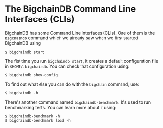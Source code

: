 # The BigchainDB Command Line Interfaces (CLIs)

BigchainDB has some Command Line Interfaces (CLIs). One of them is the `bigchaindb` command which we already saw when we first started BigchainDB using:
```text
$ bigchaindb start
```

The fist time you run `bigchaindb start`, it creates a default configuration file in `$HOME/.bigchaindb`. You can check that configuration using:
```text
$ bigchaindb show-config
```

To find out what else you can do with the `bigchain` command, use:
```text
$ bigchaindb -h
```

There's another command named `bigchaindb-benchmark`. It's used to run benchmarking tests. You can learn more about it using:
```text
$ bigchaindb-benchmark -h
$ bigchaindb-benchmark load -h
```
